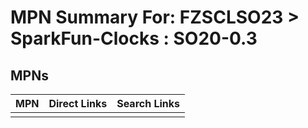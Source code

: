 



# MPN Summary For: FZSCLSO23 > SparkFun-Clocks : SO20-0.3

## MPNs
  

|MPN|Direct Links|Search Links|
| :--- | :--- | :--- |
||||
